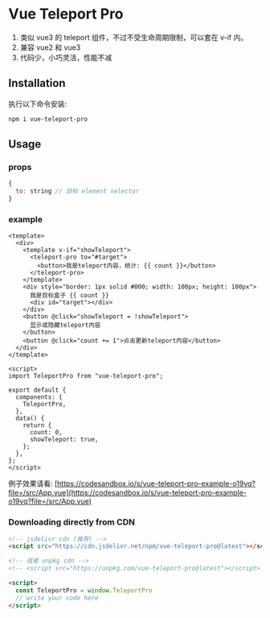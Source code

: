 # Vue Teleport Pro

1) 类似 vue3 的 teleport 组件，不过不受生命周期限制，可以套在 v-if 内。
2) 兼容 vue2 和 vue3
3) 代码少，小巧灵活，性能不减

## Installation

执行以下命令安装:

```bash
npm i vue-teleport-pro
```

## Usage

### props

```js
{
  to: string // 目标 element selector
}
```

### example

```vue
<template>
  <div>
    <template v-if="showTeleport">
      <teleport-pro to="#target">
        <button>我是teleport内容，统计: {{ count }}</button>
      </teleport-pro>
    </template>
    <div style="border: 1px solid #000; width: 100px; height: 100px">
      我是目标盒子 {{ count }}
      <div id="target"></div>
    </div>
    <button @click="showTeleport = !showTeleport">
      显示或隐藏teleport内容
    </button>
    <button @click="count += 1">点击更新teleport内容</button>
  </div>
</template>

<script>
import TeleportPro from "vue-teleport-pro";

export default {
  components: {
    TeleportPro,
  },
  data() {
    return {
      count: 0,
      showTeleport: true,
    };
  },
};
</script>
```

例子效果请看: [https://codesandbox.io/s/vue-teleport-pro-example-o19vq?file=/src/App.vue](https://codesandbox.io/s/vue-teleport-pro-example-o19vq?file=/src/App.vue)

### Downloading directly from CDN

```html
<!-- jsdelivr cdn (推荐) -->
<script src="https://cdn.jsdelivr.net/npm/vue-teleport-pro@latest"></script>

<!-- 或者 unpkg cdn -->
<!-- <script src="https://unpkg.com/vue-teleport-pro@latest"></script> -->

<script>
  const TeleportPro = window.TeleportPro
  // write your code here
</script>
```